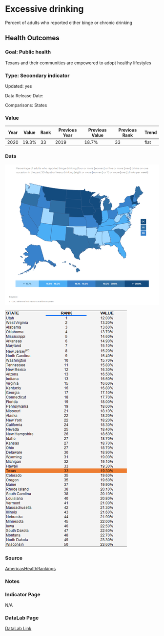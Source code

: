 # Excessive drinking

Percent of adults who reported either binge or chronic drinking

## Health Outcomes

### Goal: Public health

Texans and their communities are empowered to adopt healthy lifestyles

### Type: Secondary indicator

Updated: yes

Data Release Date: 


Comparisons: States

### Value

| Year      |  Value      | Rank        | Previous Year | Previous Value | Previous Rank | Trend | 
| ----------- | ----------- | ----------- | ----------- | ----------- | ----------- | -----------|
|   2020       | 19.3%       |  33         |      2019   |   18.7%      |      33    |    flat       | 

### Data

![map](./map_drinking.PNG)

![data](./data_drinking.PNG)


### Source

[AmericasHealthRankings](https://www.americashealthrankings.org/explore/annual/measure/ExcessDrink/state/TX)


### Notes


### Indicator Page

N/A


### DataLab Page

[DataLab Link](https://datalab.texas2036.org/bwhqgjc/behavioral-risk-factor-surveillance-system-brfss-prevalence-data?accesskey=vcqehog)